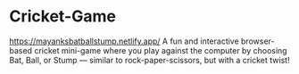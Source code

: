 # Cricket-Game
https://mayanksbatballstump.netlify.app/
A fun and interactive browser-based cricket mini-game where you play against the computer by choosing Bat, Ball, or Stump — similar to rock-paper-scissors, but with a cricket twist!
